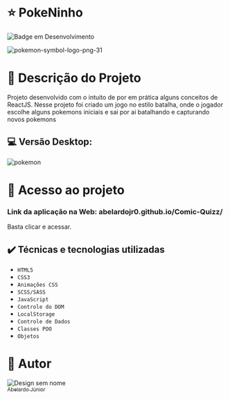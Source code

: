 # :star: PokeNinho
![Badge em Desenvolvimento](http://img.shields.io/static/v1?label=STATUS&message=EM%20DESENVOLVIMENTO&color=GREEN&style=for-the-badge)

![pokemon-symbol-logo-png-31](https://github.com/abelardojr0/poke-react-ninho/assets/106066785/7d6a7b2a-1a87-4504-9a0b-1e9498433832)




# :door: Descrição do Projeto

Projeto desenvolvido com o intuito de por em prática alguns conceitos de ReactJS. Nesse projeto foi criado um jogo no estilo batalha, onde o jogador escolhe alguns pokemons iniciais e sai por ai batalhando e capturando novos pokemons



##  :computer:  Versão Desktop:
![pokemon](https://github.com/abelardojr0/poke-react-ninho/assets/106066785/951fdf46-373e-4506-9f85-57252c16666e)


# 📁 Acesso ao projeto

### Link da aplicação na Web: abelardojr0.github.io/Comic-Quizz/

Basta clicar e acessar.

## ✔️ Técnicas e tecnologias utilizadas

- ``HTML5``
- ``CSS3``
- ``Animações CSS``
- ``SCSS/SASS``
- ``JavaScript``
- ``Controle do DOM``
- ``LocalStorage``
- ``Controle de Dados``
- ``Classes POO``
- ``Objetos``

# :boy: Autor
![Design sem nome](https://user-images.githubusercontent.com/106066785/209356927-d0162605-f53a-4d25-badc-7504c22785ef.png)
[<br><sub>Abelardo Júnior</sub>](https://www.linkedin.com/in/abelardo-junior/) 

